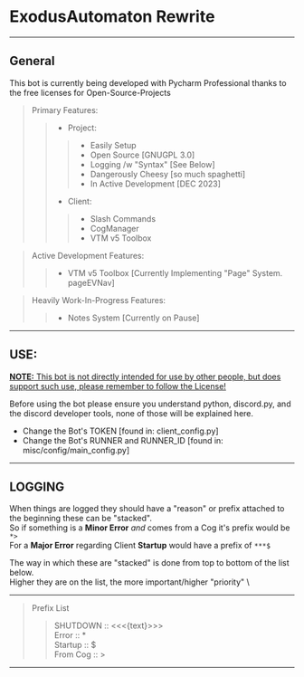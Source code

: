 ExodusAutomaton Rewrite
===
---
## General

This bot is currently being developed with Pycharm Professional thanks to the free licenses for Open-Source-Projects
> Primary Features: 
>> * Project: 
>>> * Easily Setup
>>> * Open Source [GNUGPL 3.0]
>>> * Logging /w "Syntax" [See Below]
>>> * Dangerously Cheesy [so much spaghetti]
>>> * In Active Development [DEC 2023]
>> * Client: 
>>> * Slash Commands
>>> * CogManager
>>> * VTM v5 Toolbox

> Active Development Features:
>> * VTM v5 Toolbox [Currently Implementing "Page" System. pageEVNav]

> Heavily Work-In-Progress Features: 
>> * Notes System [Currently on Pause]
---
## USE:
<u>__NOTE:__  This bot is not directly intended for use by other people, but does support such use, please remember to follow the License! </u>

Before using the bot please ensure you understand python, discord.py, and the discord developer tools, none of those will be explained here.
* Change the Bot's TOKEN [found in: client_config.py]
* Change the Bot's RUNNER and RUNNER_ID [found in: misc/config/main_config.py]
---
## LOGGING
When things are logged they should have a "reason" or prefix attached to the beginning these can be "stacked". \
So if something is a __Minor Error__ *and* comes from a Cog it's prefix would be ``*>`` \
For a __Major Error__ regarding Client __Startup__ would have a prefix of ``***$``

The way in which these are "stacked" is done from top to bottom of the list below. \
Higher they are on the list, the more important/higher "priority" \

---
> Prefix List
>> SHUTDOWN :: <<<{text}>>> \
>> Error     :: * \
>> Startup   ::  $ \
>> From Cog  ::  >
---
